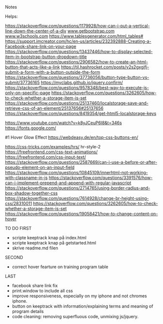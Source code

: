 Notes

Helps: 

https://stackoverflow.com/questions/1179928/how-can-i-put-a-vertical-line-down-the-center-of-a-div
www.getbootstrap.com
www.w3schools.com
https://www.tablesgenerator.com/html_tables#
https://support.imcreator.com/hc/en-us/articles/232392888-Creating-a-Facebook-share-link-on-your-page
https://stackoverflow.com/questions/13437446/how-to-display-selected-item-in-bootstrap-button-dropdown-title
https://stackoverflow.com/questions/2906582/how-to-create-an-html-button-that-acts-like-a-link
https://til.hashrocket.com/posts/v2s2gxgifj-submit-a-form-with-a-button-outside-the-form
https://stackoverflow.com/questions/37736056/button-type-button-vs-submit/37736165
https://myclabs.github.io/jquery.confirm/
https://stackoverflow.com/questions/9578348/best-way-to-execute-js-only-on-specific-page
https://stackoverflow.com/questions/3262605/how-to-check-whether-a-storage-item-is-set
https://stackoverflow.com/questions/25137460/localstorage-save-and-retrieve-css-of-an-element/25137656#25137656
https://stackoverflow.com/questions/8419354/get-html5-localstorage-keys

https://www.youtube.com/watch?v=k8yJCeuP6I8&t=346s
https://fonts.google.com/

#1 Hover Glow Effect https://webdeasy.de/en/top-css-buttons-en/

https://css-tricks.com/examples/hrs/ hr-style-2
https://freefrontend.com/css-text-animations/
https://freefrontend.com/css-input-text/
https://stackoverflow.com/questions/2587669/can-i-use-a-before-or-after-pseudo-element-on-an-input-field
https://stackoverflow.com/questions/10845109/innerhtml-not-working-with-classname-in-js
https://stackoverflow.com/questions/3391576/how-can-i-implement-prepend-and-append-with-regular-javascript
https://stackoverflow.com/questions/2714765/using-border-radius-and-box-shadow-together-css
https://stackoverflow.com/questions/7614928/change-br-height-using-css/28310011
https://stackoverflow.com/questions/3262605/how-to-check-whether-a-storage-item-is-set
https://stackoverflow.com/questions/19058421/how-to-change-content-on-hover


TO DO 
FIRST
- scripte keeptrack knap på index.html
- scripte keeptrack knap på getstarted.html
- skrive readme.md filen

SECOND
- correct hover fearture on training program table

LAST
- facebook share link fix
- print.window to include all css
- improve responsiveness, especially on my iphone and not chromes iphone.
- button on keeptrack with information/explaining terms and meaning of program details
- code cleaning: removing superfluous code, unmixing js/jquery.